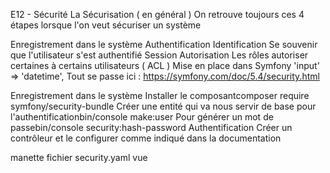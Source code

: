 E12 - Sécurité
La Sécurisation ( en général )
On retrouve toujours ces 4 étapes lorsque l'on veut sécuriser un système

Enregistrement dans le système
Authentification
Identification
Se souvenir que l'utilisateur s'est authentifié
Session
Autorisation
Les rôles
autoriser certaines à certains utilisateurs ( ACL )
Mise en place dans Symfony
'input' => 'datetime', Tout se passe ici : https://symfony.com/doc/5.4/security.html

Enregistrement dans le système
Installer le composantcomposer require symfony/security-bundle
Créer une entité qui va nous servir de base pour l'authentificationbin/console make:user
Pour générer un mot de passebin/console security:hash-password
Authentification
Créer un contrôleur et le configurer comme indiqué dans la documentation

manette
fichier security.yaml
vue